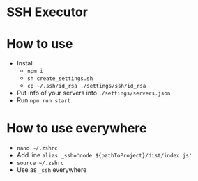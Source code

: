 # SSH Executor

# How to use
- Install
  - `npm i`
  - `sh create_settings.sh`
  - `cp ~/.ssh/id_rsa ./settings/ssh/id_rsa`
- Put info of your servers into `./settings/servers.json`
- Run `npm run start`

# How to use everywhere
- `nano ~/.zshrc`
- Add line `alias _ssh='node ${pathToProject}/dist/index.js'`
- `source ~/.zshrc`
- Use as `_ssh` everywhere
